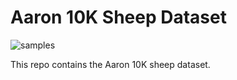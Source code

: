 # Aaron 10K Sheep Dataset

![samples](https://cdn.rawgit.com/hardmaru/sketch-rnn/master/example/aaron_sheep_sample.svg)

This repo contains the Aaron 10K sheep dataset.
